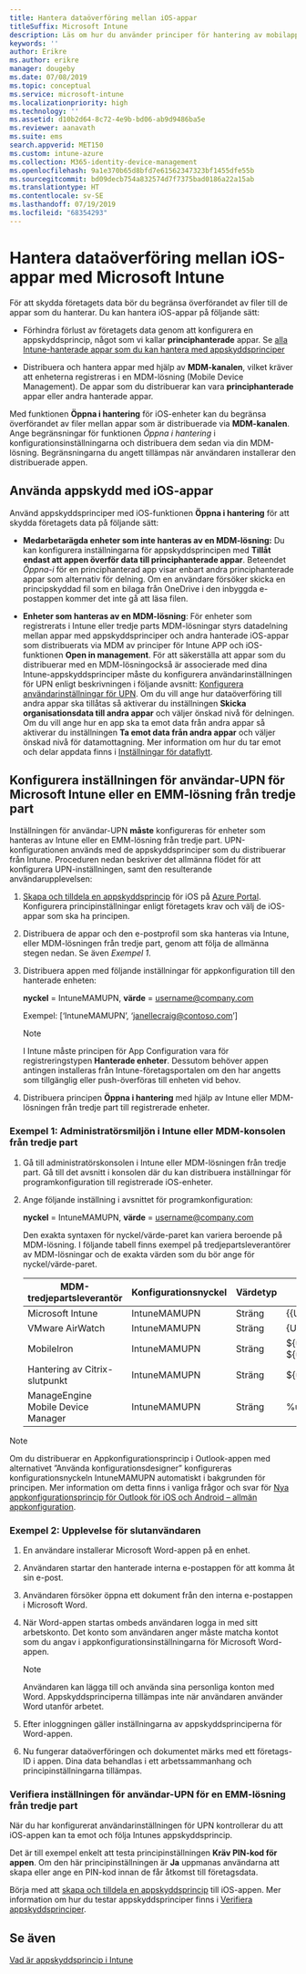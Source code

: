 ```yaml
---
title: Hantera dataöverföring mellan iOS-appar
titleSuffix: Microsoft Intune
description: Läs om hur du använder principer för hantering av mobilappar i Microsoft Intune för att hantera dataöverföringar mellan appar.
keywords: ''
author: Erikre
ms.author: erikre
manager: dougeby
ms.date: 07/08/2019
ms.topic: conceptual
ms.service: microsoft-intune
ms.localizationpriority: high
ms.technology: ''
ms.assetid: d10b2d64-8c72-4e9b-bd06-ab9d9486ba5e
ms.reviewer: aanavath
ms.suite: ems
search.appverid: MET150
ms.custom: intune-azure
ms.collection: M365-identity-device-management
ms.openlocfilehash: 9a1e370b65d8bfd7e61562347323bf1455dfe55b
ms.sourcegitcommit: bd09decb754a832574d7f7375bad0186a22a15ab
ms.translationtype: HT
ms.contentlocale: sv-SE
ms.lasthandoff: 07/19/2019
ms.locfileid: "68354293"
---
```

# <a name="how-to-manage-data-transfer-between-ios-apps-in-microsoft-intune"></a>Hantera dataöverföring mellan iOS-appar med Microsoft Intune

För att skydda företagets data bör du begränsa överförandet av filer till de appar som du hanterar. Du kan hantera iOS-appar på följande sätt:

- Förhindra förlust av företagets data genom att konfigurera en appskyddsprincip, något som vi kallar **principhanterade** appar. Se [alla Intune-hanterade appar som du kan hantera med appskyddsprinciper](https://www.microsoft.com/cloud-platform/microsoft-intune-apps)

- Distribuera och hantera appar med hjälp av **MDM-kanalen**, vilket kräver att enheterna registreras i en MDM-lösning (Mobile Device Management). De appar som du distribuerar kan vara **principhanterade** appar eller andra hanterade appar.

Med funktionen **Öppna i hantering** för iOS-enheter kan du begränsa överförandet av filer mellan appar som är distribuerade via **MDM-kanalen**. Ange begränsningar för funktionen *Öppna i hantering* i konfigurationsinställningarna och distribuera dem sedan via din MDM-lösning.  Begränsningarna du angett tillämpas när användaren installerar den distribuerade appen.

## <a name="use-app-protection-with-ios-apps"></a>Använda appskydd med iOS-appar
Använd appskyddsprinciper med iOS-funktionen **Öppna i hantering** för att skydda företagets data på följande sätt:

- **Medarbetarägda enheter som inte hanteras av en MDM-lösning:** Du kan konfigurera inställningarna för appskyddsprincipen med **Tillåt endast att appen överför data till principhanterade appar**. Beteendet *Öppna-i* för en principhanterad app visar enbart andra principhanterade appar som alternativ för delning. Om en användare försöker skicka en principskyddad fil som en bilaga från OneDrive i den inbyggda e-postappen kommer det inte gå att läsa filen.

- **Enheter som hanteras av en MDM-lösning**: För enheter som registrerats i Intune eller tredje parts MDM-lösningar styrs datadelning mellan appar med appskyddsprinciper och andra hanterade iOS-appar som distribuerats via MDM av principer för Intune APP och iOS-funktionen **Open in management**. För att säkerställa att appar som du distribuerar med en MDM-lösningockså är associerade med dina Intune-appskyddsprinciper måste du konfigurera användarinställningen för UPN enligt beskrivningen i följande avsnitt: [Konfigurera användarinställningar för UPN](data-transfer-between-apps-manage-ios.md#configure-user-upn-setting-for-microsoft-intune-or-third-party-emm). Om du vill ange hur dataöverföring till andra appar ska tillåtas så aktiverar du inställningen **Skicka organisationsdata till andra appar** och väljer önskad nivå för delningen. Om du vill ange hur en app ska ta emot data från andra appar så aktiverar du inställningen **Ta emot data från andra appar** och väljer önskad nivå för datamottagning. Mer information om hur du tar emot och delar appdata finns i [Inställningar för dataflytt](app-protection-policy-settings-ios.md#data-protection).

## <a name="configure-user-upn-setting-for-microsoft-intune-or-third-party-emm"></a>Konfigurera inställningen för användar-UPN för Microsoft Intune eller en EMM-lösning från tredje part
Inställningen för användar-UPN **måste** konfigureras för enheter som hanteras av Intune eller en EMM-lösning från tredje part. UPN-konfigurationen används med de appskyddsprinciper som du distribuerar från Intune. Proceduren nedan beskriver det allmänna flödet för att konfigurera UPN-inställningen, samt den resulterande användarupplevelsen:

1. [Skapa och tilldela en appskyddsprincip](app-protection-policies.md) för iOS på [Azure Portal](https://portal.azure.com). Konfigurera principinställningar enligt företagets krav och välj de iOS-appar som ska ha principen.

2. Distribuera de appar och den e-postprofil som ska hanteras via Intune, eller MDM-lösningen från tredje part, genom att följa de allmänna stegen nedan. Se även *Exempel 1*.

3. Distribuera appen med följande inställningar för appkonfiguration till den hanterade enheten:

      **nyckel** = IntuneMAMUPN, **värde** = <username@company.com>

      Exempel: [‘IntuneMAMUPN’, ‘janellecraig@contoso.com’]
      
     > [!NOTE]
     > I Intune måste principen för App Configuration vara för registreringstypen **Hanterade enheter**.
     > Dessutom behöver appen antingen installeras från Intune-företagsportalen om den har angetts som tillgänglig eller push-överföras till enheten vid behov. 

4. Distribuera principen **Öppna i hantering** med hjälp av Intune eller MDM-lösningen från tredje part till registrerade enheter.


### <a name="example-1-admin-experience-in-intune-or-third-party-mdm-console"></a>Exempel 1: Administratörsmiljön i Intune eller MDM-konsolen från tredje part

1. Gå till administratörskonsolen i Intune eller MDM-lösningen från tredje part. Gå till det avsnitt i konsolen där du kan distribuera inställningar för programkonfiguration till registrerade iOS-enheter.

2. Ange följande inställning i avsnittet för programkonfiguration:

   **nyckel** = IntuneMAMUPN, **värde** = <username@company.com>

   Den exakta syntaxen för nyckel/värde-paret kan variera beroende på MDM-lösning. I följande tabell finns exempel på tredjepartsleverantörer av MDM-lösningar och de exakta värden som du bör ange för nyckel/värde-paret.

   |MDM-tredjepartsleverantör| Konfigurationsnyckel | Värdetyp | Konfigurationsvärde|
   | ------- | ---- | ---- | ---- |
   |Microsoft Intune| IntuneMAMUPN | Sträng | {{UserPrincipalName}}|
   |VMware AirWatch| IntuneMAMUPN | Sträng | {UserPrincipalName}|
   |MobileIron | IntuneMAMUPN | Sträng | ${userUPN} **eller** ${userEmailAddress} |
   |Hantering av Citrix-slutpunkt | IntuneMAMUPN | Sträng | ${user.userprincipalname} |
   |ManageEngine Mobile Device Manager | IntuneMAMUPN | Sträng | %upn% |

> [!NOTE]  
> Om du distribuerar en Appkonfigurationsprincip i Outlook-appen med alternativet ”Använda konfigurationsdesigner” konfigureras konfigurationsnyckeln IntuneMAMUPN automatiskt i bakgrunden för principen. Mer information om detta finns i vanliga frågor och svar för [Nya appkonfigurationsprincip för Outlook för iOS och Android – allmän appkonfiguration](https://techcommunity.microsoft.com/t5/Intune-Customer-Success/New-Outlook-for-iOS-and-Android-App-Configuration-Policy/ba-p/370481). 


### <a name="example-2-end-user-experience"></a>Exempel 2: Upplevelse för slutanvändaren

1. En användare installerar Microsoft Word-appen på en enhet.

2. Användaren startar den hanterade interna e-postappen för att komma åt sin e-post.

3. Användaren försöker öppna ett dokument från den interna e-postappen i Microsoft Word.

4. När Word-appen startas ombeds användaren logga in med sitt arbetskonto. Det konto som användaren anger måste matcha kontot som du angav i appkonfigurationsinställningarna för Microsoft Word-appen.

    > [!NOTE]
    > Användaren kan lägga till och använda sina personliga konton med Word. Appskyddsprinciperna tillämpas inte när användaren använder Word utanför arbetet. 

5. Efter inloggningen gäller inställningarna av appskyddsprinciperna för Word-appen.

6. Nu fungerar dataöverföringen och dokumentet märks med ett företags-ID i appen.  Dina data behandlas i ett arbetssammanhang och principinställningarna tillämpas. 

### <a name="validate-user-upn-setting-for-third-party-emm"></a>Verifiera inställningen för användar-UPN för en EMM-lösning från tredje part

När du har konfigurerat användarinställningen för UPN kontrollerar du att iOS-appen kan ta emot och följa Intunes appskyddsprincip.

Det är till exempel enkelt att testa principinställningen **Kräv PIN-kod för appen**. Om den här principinställningen är **Ja** uppmanas användarna att skapa eller ange en PIN-kod innan de får åtkomst till företagsdata.

Börja med att [skapa och tilldela en appskyddsprincip](app-protection-policies.md) till iOS-appen. Mer information om hur du testar appskyddsprinciper finns i [Verifiera appskyddsprinciper](app-protection-policies-validate.md).


## <a name="see-also"></a>Se även
[Vad är appskyddsprincip i Intune](app-protection-policy.md)
